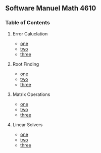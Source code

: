 ## Software Manuel Math 4610

### Table of Contents

1. Error Caluclation
    * [one](https://gbmitchell.github.io/math4610/softwareManuel/)
    * [two](https://gbmitchell.github.io/math4610/softwareManuel/)
    * [three](https://gbmitchell.github.io/math4610/softwareManuel/)  

2. Root Finding
    * [one](https://gbmitchell.github.io/math4610/softwareManuel/)
    * [two](https://gbmitchell.github.io/math4610/softwareManuel/)
    * [three](https://gbmitchell.github.io/math4610/softwareManuel/)  

3. Matrix Operations
    * [one](https://gbmitchell.github.io/math4610/softwareManuel/)
    * [two](https://gbmitchell.github.io/math4610/softwareManuel/)
    * [three](https://gbmitchell.github.io/math4610/softwareManuel/)  

4. Linear Solvers
    * [one](https://gbmitchell.github.io/math4610/softwareManuel/)
    * [two](https://gbmitchell.github.io/math4610/softwareManuel/)
    * [three](https://gbmitchell.github.io/math4610/softwareManuel/)

